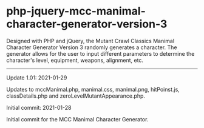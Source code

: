 # php-jquery-mcc-manimal-character-generator-version-3
Designed with PHP and jQuery, the Mutant Crawl Classics Manimal Character Generator Version 3 randomly generates a character. The generator allows for the user to input different parameters to determine the character's level, equipment, weapons, alignment, etc.

--------------------------------



Update 1.01: 2021-01-29

Updates to mccManimal.php, manimal.css, manimal.png, hitPoinst.js, classDetails.php and zeroLevelMutantAppearance.php.

Initial commit: 2021-01-28

Initial commit for the MCC Manimal Character Generator.
